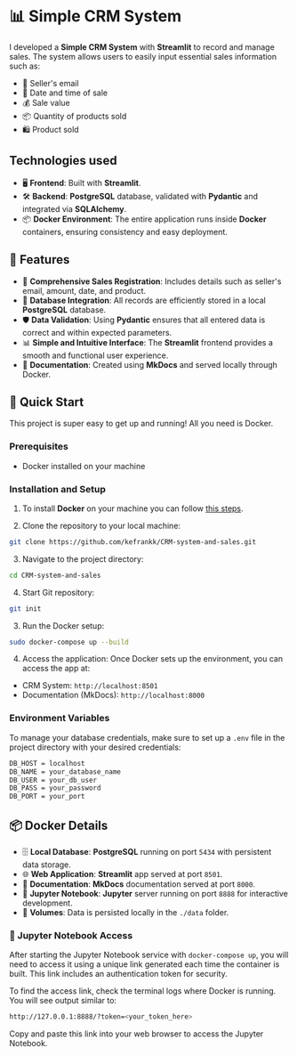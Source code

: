 # 📊 Simple CRM System 



I developed a **Simple CRM System** with **Streamlit** to record and manage sales. The system allows users to easily input essential sales information such as:

- 📨 Seller's email
- 📅 Date and time of sale
- 💰 Sale value
- 📦 Quantity of products sold
- 🛍️ Product sold


## Technologies used

- 🖥️ **Frontend**: Built with **Streamlit**.
- 🛠️ **Backend**: **PostgreSQL** database, validated with **Pydantic** and integrated via **SQLAlchemy**.
- 📦 **Docker Environment**: The entire application runs inside **Docker** containers, ensuring consistency and easy deployment.



## 🌟 Features

- 🧾 **Comprehensive Sales Registration**: Includes details such as seller's email, amount, date, and product.
- 💾 **Database Integration**: All records are efficiently stored in a local **PostgreSQL** database.
- 🛡️ **Data Validation**: Using **Pydantic** ensures that all entered data is correct and within expected parameters.
- 📊 **Simple and Intuitive Interface**: The **Streamlit** frontend provides a smooth and functional user experience.
- 📖 **Documentation**: Created using **MkDocs** and served locally through Docker.


## 🚀 Quick Start

This project is super easy to get up and running! All you need is Docker.


### Prerequisites
- Docker installed on your machine

### Installation and Setup

1. To install **Docker** on your machine you can follow [this steps](https://docs.docker.com/engine/install/ubuntu/#install-using-the-repository).

2. Clone the repository to your local machine:

```bash
git clone https://github.com/kefrankk/CRM-system-and-sales.git
  ```

3. Navigate to the project directory:

```bash
cd CRM-system-and-sales
```

4. Start Git repository:

```bash
git init
```

3. Run the Docker setup:

```bash
sudo docker-compose up --build
```

4. Access the application: Once Docker sets up the environment, you can access the app at:

- CRM System: `http://localhost:8501`
- Documentation (MkDocs): `http://localhost:8000`

### Environment Variables
To manage your database credentials, make sure to set up a `.env` file in the project directory with your desired credentials:

```bash
DB_HOST = localhost
DB_NAME = your_database_name
DB_USER = your_db_user
DB_PASS = your_password
DB_PORT = your_port
```

## 📦 Docker Details
- 🗄️ **Local Database**: **PostgreSQL** running on port `5434` with persistent data storage.
- 🌐 **Web Application**: **Streamlit** app served at port `8501`.
- 📖 **Documentation**: **MkDocs** documentation served at port `8000`.
- 🐍 **Jupyter Notebook**: **Jupyter** server running on port `8888` for interactive development.
- 📂 **Volumes**: Data is persisted locally in the `./data` folder.

### 🐍 Jupyter Notebook Access
After starting the Jupyter Notebook service with `docker-compose up`, you will need to access it using a unique link generated each time the container is built. This link includes an authentication token for security.

To find the access link, check the terminal logs where Docker is running. You will see output similar to:

```bash
http://127.0.0.1:8888/?token=<your_token_here>
```

Copy and paste this link into your web browser to access the Jupyter Notebook.
